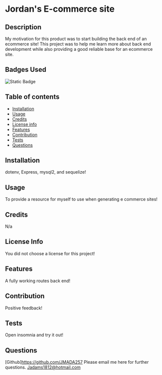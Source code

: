 # Jordan's E-commerce site

## Description

My motivation for this product was to start building the back end of an ecommerce site! This project was to help me learn more about back end development while also providing a good reliable base for an ecommerce site.

## Badges Used

![Static Badge](https://img.shields.io/badge/No_License_Chosen-red)

## Table of contents

- [Installation](#installation)
- [Usage](#usage)
- [Credits](#credits)
- [License info](#license-info)
- [Features](#features)
- [Contribution](#contribution)
- [Tests](#tests)
- [Questions](#questions)

## Installation

dotenv, Express, mysql2, and sequelize!

## Usage

To provide a resource for myself to use when generating e commerce sites!

## Credits

N/a

## License Info

You did not choose a license for this project!

## Features

A fully working routes back end!

## Contribution

Positive feedback!

## Tests

Open insomnia and try it out!

## Questions

[Github]https://github.com/JMADA257
Please email me here for further questions. Jadams1812@hotmail.com
